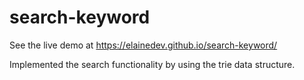 # search-keyword
See the live demo at https://elainedev.github.io/search-keyword/

Implemented the search functionality by using the trie data structure.
